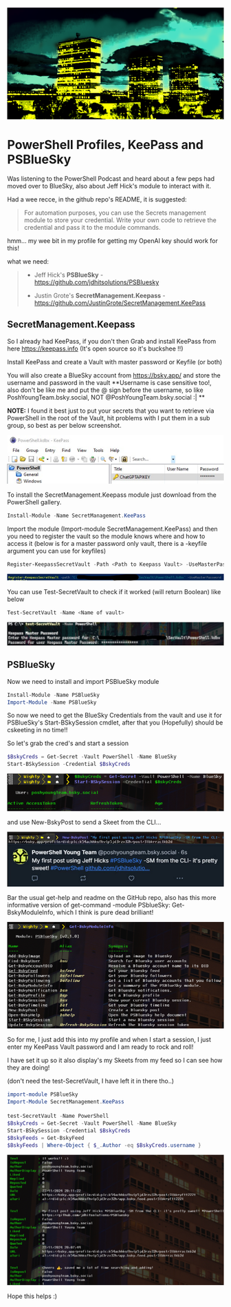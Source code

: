![Screenshot]( /assets/images/flats2.png)

# PowerShell Profiles, KeePass and PSBlueSky

Was listening to the PowerShell Podcast and heard about a few peps had moved over to BlueSky, also about Jeff Hick's module to interact with it.

Had a wee recce, in the github repo's README, it is suggested:

> For automation purposes, you can use the Secrets management module to store your credential. Write your own code to retrieve the credential and pass it to the module commands.

hmm... my wee bit in my profile for getting my OpenAI key should work for this!

what we need:

> - Jeff Hick's **PSBlueSky** - <https://github.com/jdhitsolutions/PSBluesky>
> 
> - Justin Grote's **SecretManagement.Keepass** - <https://github.com/JustinGrote/SecretManagement.KeePass>

## SecretManagement.Keepass

So I already had KeePass, if you don't then Grab and install KeePass from here <https://keepass.info> (It's open source so it's buckshee !!)

Install KeePass and create a Vault with master password or Keyfile (or both)

You will also create a BlueSky account from <https://bsky.app/> and store the username and password in the vault **Username is case sensitive too!, also don't be like me and put the @ sign before the username, so like PoshYoungTeam.bsky.social, NOT @PoshYoungTeam.bsky.social  :| **

**NOTE:** I found it best just to put your secrets that you want to retrieve via PowerShell in the root of the Vault, hit problems with I put them in a sub group, so best as per below screenshot.

![VaultPicRoot]( /assets/images/VaultPicRoot.jpg)

To install the SecretManagement.Keepass module just download from the PowerShell gallery. 

```powershell
Install-Module -Name SecretManagement.KeePass
```

Import the module (Import-module SecretManagement.KeePass) and then you need to register the vault so the module knows where and how to access it (below is for a master password only vault, there is a -keyfile argument you can use for keyfiles)

```powershell
Register-KeepassSecretVault -Path <Path to Keepass Vault> -UseMasterPassword
```

![registerVault]( /assets/images/registervault.jpg)

You can use Test-SecretVault to check if it worked (will return Boolean) like below

```powershell
Test-SecretVault -Name <Name of vault>
```

![TestSecVault]( /assets/images/Testsecvault.jpg)

## PSBlueSky

Now we need to install and import PSBlueSky module

```powershell
Install-Module -Name PSBlueSky 
Import-Module -Name PSBlueSky
```

So now we need to get the BlueSky Credentials from the vault and use it for PSBlueSky's Start-BSkySession cmdlet, after that you (Hopefully) should be cskeeting in no time!!

So let's grab the cred's and start a session

```powershell
$BskyCreds = Get-Secret -Vault PowerShell -Name BlueSky
Start-BSkySession -Credential $BskyCreds
```

![BskySession]( /assets/images/BskySession.jpg)

and use New-BskyPost to send a Skeet from the CLI...

![Skeet]( /assets/images/Skeet.jpg)

Bar the usual get-help and readme on the GitHub repo, also has this more informative version of get-command -module PSblueSky: Get-BskyModuleInfo, which I think is pure dead brilliant!

![Bskymoduleinfo]( /assets/images/Bskymoduleinfo.jpg)

So for me, I just add this into my profile and when I start a session, I just enter my KeePass Vault password and I am ready to rock and roll!

I have set it up so it also display's my Skeets from my feed so I can see how they are doing!

(don't need the test-SecretVault, I have left it in there tho..)

```powershell
import-module PSBlueSky 
Import-Module SecretManagement.KeePass

test-SecretVault -Name PowerShell
$BskyCreds = Get-Secret -Vault PowerShell -Name BlueSky
Start-BSkySession -Credential $BskyCreds
$BskyFeeds = Get-BskyFeed 
$BskyFeeds | Where-Object { $_.Author -eq $BskyCreds.username }
```

![ProfileWorking]( /assets/images/ProfileBskyFeed.jpg)

Hope this helps :)

